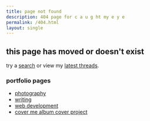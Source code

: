 ```yaml
---
title: page not found
description: 404 page for c a u g ht my e y e 
permalink: /404.html
layout: single
---
```


## this page has moved or doesn't exist 

try a [search](/search) or view my [latest threads](/).

### portfolio pages

- [photography](/photography)
- [writing](/writing)
- [web development](/webdev)
- [cover me album cover project](/cover-me)